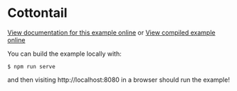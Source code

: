 # Cottontail

[View documentation for this example online][dox] or [View compiled example
online][compiled]

[compiled]: https://rustwasm.github.io/wasm-bindgen/exbuild/canvas/
[dox]: https://rustwasm.github.io/docs/wasm-bindgen/examples/2d-canvas.html

You can build the example locally with:

```
$ npm run serve
```

and then visiting http://localhost:8080 in a browser should run the example!
